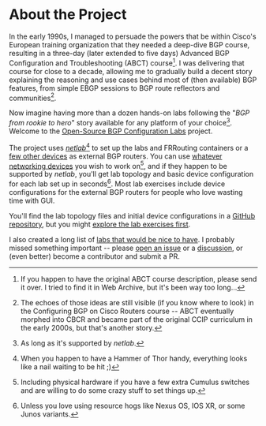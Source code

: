 # About the Project

In the early 1990s, I managed to persuade the powers that be within Cisco's European training organization that they needed a deep-dive BGP course, resulting in a three-day (later extended to five days) Advanced BGP Configuration and Troubleshooting (ABCT) course[^CD]. I was delivering that course for close to a decade, allowing me to gradually build a decent story explaining the reasoning and use cases behind most of (then available) BGP features, from simple EBGP sessions to BGP route reflectors and communities[^EC].

Now imagine having more than a dozen hands-on labs following the "_BGP from rookie to hero_" story available for any platform of your choice[^NL]. Welcome to the [Open-Source BGP Configuration Labs](https://bgplabs.net/) project.

The project uses _[netlab](https://netlab.tools)_[^HT] to set up the labs and FRRouting containers or a [few other devices](1-setup.md#select-the-additional-devices-in-your-lab) as external BGP routers. You can use [whatever networking devices](1-setup.md#select-the-network-devices-you-will-work-with) you wish to work on[^XP], and if they happen to be supported by _netlab_, you'll get lab topology and basic device configuration for each lab set up in seconds[^XR]. Most lab exercises include device configurations for the external BGP routers for people who love wasting time with GUI.

[^XP]: Including physical hardware if you have a few extra Cumulus switches and are willing to do some crazy stuff to set things up.

You'll find the lab topology files and initial device configurations in a [GitHub repository](https://github.com/ipspace/bgplab), but you might [explore the lab exercises first](https://bgplabs.net/).

I also created a long list of [labs that would be nice to have](https://bgplabs.net/3-upcoming/). I probably missed something important -- please [open an issue](https://github.com/bgplab/bgplab/issues) or a [discussion](https://github.com/bgplab/bgplab/discussions), or (even better) become a contributor and submit a PR.

[^EC]: The echoes of those ideas are still visible (if you know where to look) in the Configuring BGP on Cisco Routers course --  ABCT eventually morphed into CBCR and became part of the original CCIP curriculum in the early 2000s, but that's another story.

[^CD]: If you happen to have the original ABCT course description, please send it over. I tried to find it in Web Archive, but it's been way too long...

[^NL]: As long as it's supported by _netlab_.

[^HT]: When you happen to have a Hammer of Thor handy, everything looks like a nail waiting to be hit ;)

[^XR]: Unless you love using resource hogs like Nexus OS, IOS XR, or some Junos variants.
